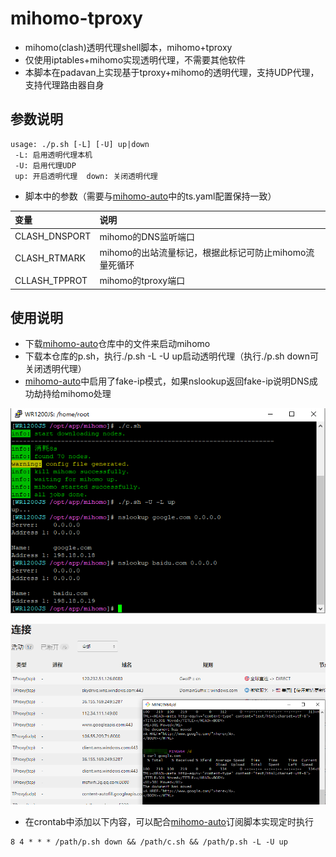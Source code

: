 # mihomo-tproxy
- mihomo(clash)透明代理shell脚本，mihomo+tproxy
- 仅使用iptables+mihomo实现透明代理，不需要其他软件
- 本脚本在padavan上实现基于tproxy+mihomo的透明代理，支持UDP代理，支持代理路由器自身

## 参数说明
```
usage: ./p.sh [-L] [-U] up|down
 -L: 启用透明代理本机
 -U: 启用代理UDP
 up: 开启透明代理  down: 关闭透明代理
```
- 脚本中的参数（需要与[mihomo-auto](https://github.com/Js-Sung/mihomo-auto)中的ts.yaml配置保持一致）

| 变量   |   说明 |
|  :--  | :-- |
| CLASH_DNSPORT | mihomo的DNS监听端口 |
| CLASH_RTMARK | mihomo的出站流量标记，根据此标记可防止mihomo流量死循环 |
| CLLASH_TPPROT | mihomo的tproxy端口 |

## 使用说明
- 下载[mihomo-auto](https://github.com/Js-Sung/mihomo-auto)仓库中的文件来启动mihomo
- 下载本仓库的p.sh，执行./p.sh -L -U up启动透明代理（执行./p.sh down可关闭透明代理）
- [mihomo-auto](https://github.com/Js-Sung/mihomo-auto)中启用了fake-ip模式，如果nslookup返回fake-ip说明DNS成功劫持给mihomo处理

![Image](useless/1.png)

![Image](useless/2.png)

- 在crontab中添加以下内容，可以配合[mihomo-auto](https://github.com/Js-Sung/mihomo-auto)订阅脚本实现定时执行
```
8 4 * * * /path/p.sh down && /path/c.sh && /path/p.sh -L -U up
```
